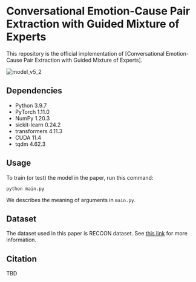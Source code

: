 # Conversational Emotion-Cause Pair Extraction with Guided Mixture of Experts

This repository is the official implementation of [Conversational Emotion-Cause Pair Extraction with Guided Mixture of Experts]. 

![model_v5_2](https://user-images.githubusercontent.com/57910677/218022327-6bf55a88-d780-40a5-b2c8-878361567a32.png)

## Dependencies

- Python 3.9.7
- PyTorch 1.11.0
- NumPy 1.20.3
- sickit-learn 0.24.2
- transformers 4.11.3
- CUDA 11.4
- tqdm 4.62.3

## Usage

To train (or test) the model in the paper, run this command:
```
python main.py
```
We describes the meaning of arguments in ```main.py```.

## Dataset
The dataset used in this paper is RECCON dataset. See [this link](https://github.com/declare-lab/RECCON) for more information.

## Citation

TBD
